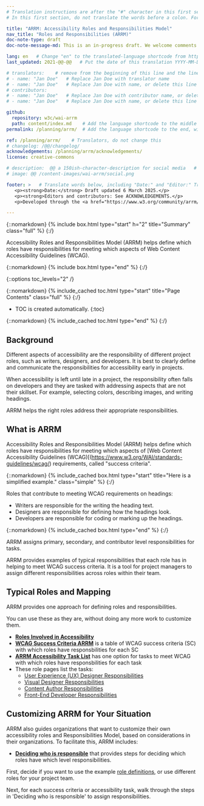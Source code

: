 ```yaml
---
# Translation instructions are after the "#" character in this first section. They are comments that do not show up in the web page. You do not need to translate the instructions after #.
# In this first section, do not translate the words before a colon. For example, do not translate "title:". Do translate the text after "title:".

title: "ARRM: Accessibility Roles and Responsibilities Model"
nav_title: "Roles and Responsibilities (ARRM)"
doc-note-type: draft
doc-note-message-md: This is an in-progress draft. We welcome comments via GitHub or email from the [links below](#helpimprove). You are also welcome to join the [ARRM Community Group](https://www.w3.org/community/arrm/) to contribute.

lang: en   # Change "en" to the translated-language shortcode from https://www.iana.org/assignments/language-subtag-registry/language-subtag-registry
last_updated: 2021-@@-@@   # Put the date of this translation YYYY-MM-DD (with month in the middle)

# translators:    # remove from the beginning of this line and the lines below: "# " (the hash sign and the space)
# - name: "Jan Doe"   # Replace Jan Doe with translator name
# - name: "Jan Doe"   # Replace Jan Doe with name, or delete this line if not multiple translators
# contributors:
# - name: "Jan Doe"   # Replace Jan Doe with contributor name, or delete this line if none
# - name: "Jan Doe"   # Replace Jan Doe with name, or delete this line if not multiple contributors

github:
  repository: w3c/wai-arrm
  path: content/index.md    # Add the language shortcode to the middle of the filename, for example: content/index.fr.md
permalink: /planning/arrm/  # Add the language shortcode to the end, with no slash at end, for example: /planning/arrm/fr

ref: /planning/arrm/    # Translators, do not change this
# changelog: /@@/changelog/
acknowledgements: /planning/arrm/acknowledgements/
license: creative-commons

# description:  @@ a 150ish-character-description for social media   # translate the description
# image: @@ /content-images/wai-arrm/social.png

footer: >   # Translate words below, including "Date:" and "Editor:" Translate the Working Group name. Leave the Working Group acronym in English. Do *not* change the dates in the footer below.
   <p><strong>Date:</strong> Draft updated 6 March 2025.</p>
   <p><strong>Editors and contributors: See ACKNOWLEDGEMENTS.</p>
   <p>Developed through the <a href="https://www.w3.org/community/arrm/">Accessibility Roles and Responsibilities Mapping (ARRM) Community Group</a> at W3C. Initially developed with the Accessibility Education and Outreach Working Group (<a href="https://www.w3.org/WAI/about/groups/eowg/">EOWG</a>).</p>

---
```


{::nomarkdown}
{% include box.html type="start" h="2" title="Summary" class="full" %}
{:/}

Accessibility Roles and Responsibilities Model (ARRM) helps define which roles have responsibilities for meeting which aspects of Web Content Accessibility Guidelines (WCAG).

{::nomarkdown}
{% include box.html type="end" %}
{:/}

{::options toc_levels="2" /}

{::nomarkdown}
{% include_cached toc.html type="start" title="Page Contents" class="full" %}
{:/}

-   TOC is created automatically.
{:toc}

{::nomarkdown}
{% include_cached toc.html type="end" %}
{:/}


## Background

Different aspects of accessibility are the responsibility of different project roles, such as writers, designers, and developers. It is best to clearly define and communicate the responsibilities for accessibility early in projects.

When accessibility is left until late in a project, the responsibility often falls on developers and they are tasked with addressing aspects that are not their skillset. For example, selecting colors, describing images, and writing headings.

ARRM helps the right roles address their appropriate responsibilities.

## What is ARRM

Accessibility Roles and Responsibilities Model (ARRM) helps define which roles have responsibilities for meeting which aspects of [Web Content Accessibility Guidelines (WCAG)[(https://www.w3.org/WAI/standards-guidelines/wcag/) requirements, called "success criteria".

{::nomarkdown}
{% include_cached box.html type="start" title="Here is a simplified example." class="simple" %}
{:/}

Roles that contribute to meeting WCAG requirements on headings:
* Writers are responsible for the writing the heading text.
* Designers are responsible for defining how the headings look.
* Developers are responsible for coding or marking up the headings.

{::nomarkdown}
{% include_cached box.html type="end" %}
{:/}

ARRM assigns primary, secondary, and contributor level responsibilities for tasks.

ARRM provides examples of typical responsibilities that each role has in helping to meet WCAG success criteria. It is a tool for project managers to assign different responsibilities across roles within their team.

## Typical Roles and Mapping

ARRM provides one approach for defining roles and responsibilities.

You can use these as they are, without doing any more work to customize them.

* **[Roles Involved in Accessibility](roles)**
* **[WCAG Success Criteria ARRM](wcag-sc)** is a table of WCAG success criteria (SC) with which roles have responsbilities for each SC
* **[ARRM Accessibility Task List](tasks)** has one option for tasks to meet WCAG with which roles have responsbilities for each task
* These role pages list the tasks:
  * [User Experience (UX) Designer Responsibilities](user-experience)
  * [Visual Designer Responsibilities](visual-designer)
  * [Content Author Responsibilities](content-author)
  * [Front-End Developer Responsibilities](front-end)

## Customizing ARRM for Your Situation

ARRM also guides organizations that want to customize their own accessibility roles and Responsibilities Model, based on considerations in their organizations. To facilitate this, ARRM includes:

* **[Deciding who is responsible](https://deploy-preview-9--wai-arrm.netlify.app/planning/arrm/decision-tree/)** that provides steps for deciding which roles have which level responsibilities.

First, decide if you want to use the example [role definitions](roles), or use different roles for your project team.

Next, for each success criteria or accessibility task, walk through the steps in 'Deciding who is responsible' to assign responsibilities.
